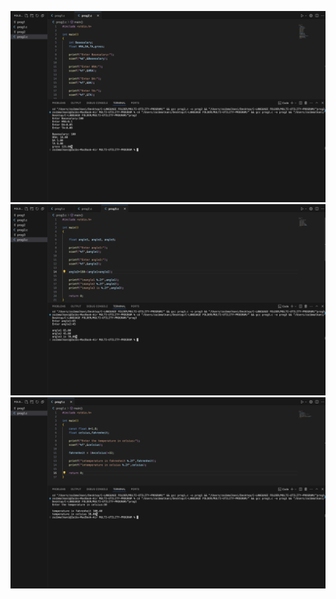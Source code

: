 ![Temperature Output](<images/Temperature Output.png>)
![Gross Output](<images/Gross Output.png>)
![Third angle output](<images/Third angle Output.png>)
